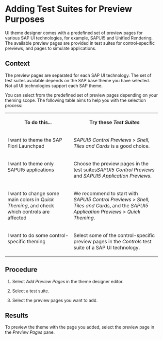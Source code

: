 <!-- loio5b32b45fd37c46b3805268ce3d0a92d4 -->

# Adding Test Suites for Preview Purposes

UI theme designer comes with a predefined set of preview pages for various SAP UI technologies, for example, SAPUI5 and Unified Rendering. The available preview pages are provided in test suites for control-specific previews, and pages to simulate applications.



<a name="loio5b32b45fd37c46b3805268ce3d0a92d4__context_abb_5fp_gpb"/>

## Context

The preview pages are separated for each SAP UI technology. The set of test suites available depends on the SAP base theme you have selected. Not all UI technologies support each SAP theme.

You can select from the predefined set of preview pages depending on your theming scope. The following table aims to help you with the selection process:


<table>
<tr>
<th valign="top">

To do this...



</th>
<th valign="top">

Try these *Test Suites*



</th>
</tr>
<tr>
<td valign="top">

I want to theme the SAP Fiori Launchpad



</td>
<td valign="top">

*SAPUI5 Control Previews* \> *Shell, Tiles and Cards* is a good choice.



</td>
</tr>
<tr>
<td valign="top">

I want to theme only SAPUI5 applications



</td>
<td valign="top">

Choose the preview pages in the test suites*SAPUI5 Control Previews* and *SAPUI5 Application Previews*.



</td>
</tr>
<tr>
<td valign="top">

I want to change some main colors in *Quick Theming*, and check which controls are affected



</td>
<td valign="top">

We recommend to start with *SAPUI5 Control Previews* \> *Shell, Tiles and Cards*, and the *SAPUI5 Application Previews* \> *Quick Theming*.



</td>
</tr>
<tr>
<td valign="top">

I want to do some control-specific theming



</td>
<td valign="top">

Select some of the control-specific preview pages in the *Controls* test suite of a SAP UI technology.



</td>
</tr>
</table>



<a name="loio5b32b45fd37c46b3805268ce3d0a92d4__steps_bbb_5fp_gpb"/>

## Procedure

1.  Select *Add Preview Pages* in the theme designer editor.

2.  Select a test suite.

3.  Select the preview pages you want to add.




<a name="loio5b32b45fd37c46b3805268ce3d0a92d4__result_oz1_bss_fpb"/>

## Results

To preview the theme with the page you added, select the preview page in the *Preview Pages* pane.

